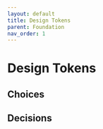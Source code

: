 ```yaml
---
layout: default
title: Design Tokens
parent: Foundation
nav_order: 1
---
```



# Design Tokens

## Choices

## Decisions
